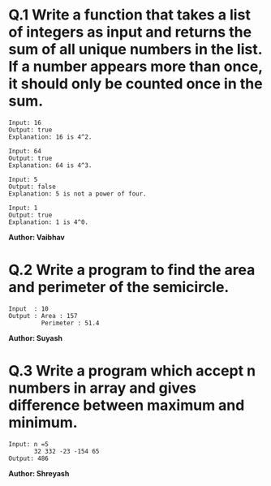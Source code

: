 # Q.1 Write a function that takes a list of integers as input and returns the sum of all unique numbers in the list. If a number appears more than once, it should only be counted once in the sum.
```
Input: 16
Output: true
Explanation: 16 is 4^2.

Input: 64
Output: true
Explanation: 64 is 4^3.

Input: 5
Output: false
Explanation: 5 is not a power of four.

Input: 1
Output: true
Explanation: 1 is 4^0.
```
**Author: Vaibhav**

# Q.2 Write a program to find the area and perimeter of the semicircle.
```
Input  : 10
Output : Area : 157
         Perimeter : 51.4
```
**Author: Suyash**

# Q.3 Write  a program which accept n numbers in array and gives difference between maximum and minimum.
```
Input: n =5
       32 332 -23 -154 65
Output: 486

```
**Author: Shreyash**
